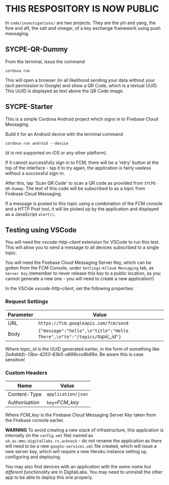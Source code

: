 # THIS RESPOSITORY IS NOW PUBLIC

In `code/investigations/` are two projects. They are the yin and yang, the fore and aft, the salt and vinegar, of a key exchange framework using push messaging.

## SYCPE-QR-Dummy

From the terminal, issue the command

`cordova run`

This will open a browser (in all likelihood sending your data without your tacit permission to Google) and show a QR Code, which is a textual UUID. This UUID is displayed as text above the QR Code image.

## SYCPE-Starter

This is a simple Cordova Android project which signs in to Firebase Cloud Messaging.

Build it for an Android device with the terminal command

`cordova run android --device`

(it is not supported on iOS or any other platform).

If it cannot successfully sign in to FCM, there will be a 'retry' button at the top of the interface - tap it to try again, the application is fairly useless without a successful sign-in.

After this, tap 'Scan QR Code' to scan a QR code as provided from `SYCPE-QR-Dummy`. The text of this code will be subscribed to as a *topic* from Firebase Cloud Messaging. 

If a message is posted to this topic using a combination of the FCM console and a HTTP Post tool, it will be picked up by the application and displayed as a JavaScript `alert()`.

## Testing using VSCode

You will need the *vscode-http-client* extension for VSCode to run this test. This will allow you to send a message to all devices subscribed to a single topic.

You will need the Firebase Cloud Messaging Server Key, which can be gotten from the FCM Console, under `Settings`->`Cloud Messaging` tab, as `Server Key` (remember to never release this key to a public location, as you cannot generate a new one - you will need to create a new application!)

In the VSCide *vscode-http-client*, set the following properties:

### Request Settings

Parameter | Value
----------|--------
URL| `https://fcm.googleapis.com/fcm/send`
Body | `{"message":"hello",\n"title":"Hello There",\n"to":"/topics/`*topic_id*`"}`

Where *topic_id* is the UUID generated earlier, in the form of something like *2a4abbfc-13be-4253-83b5-a899cce8b89a*. Be aware this is case sensitive!

### Custom Headers

Name | Value
-----|--------
Content-Type | `application/json`
Authorisation | `key=`*FCM_key*

Where *FCM_key* is the Firebase Cloud Messaging Server Key taken from the Firebase console earlier.

**WARNING** To avoid creating a new stack of infrastructure, this application is internally (in the `config.xml` file) named as `uk.ac.mmu.digitallabs.rs.acknack` - do not rename the application as there will need to be a new `google-services.xml` file created, which will issue a new server key, which will require a new Heroku instance setting up, configuring and deploying. 

You may also find devices with an application with the *same name* but *different functionality* are in DigitalLabs. You may need to uninstall the other app to be able to deploy this one properly.
